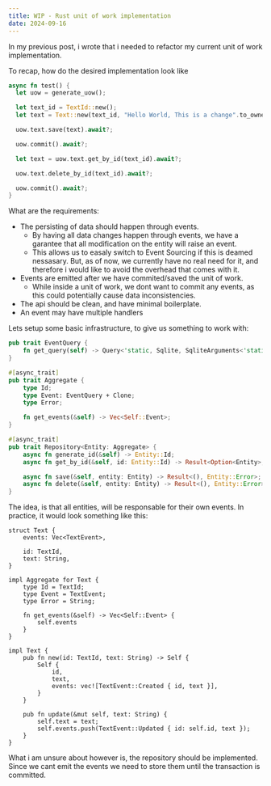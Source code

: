```yaml
---
title: WIP - Rust unit of work implementation
date: 2024-09-16
---
```


In my previous post, i wrote that i needed to refactor my current unit of work implementation. 


To recap, how do the desired implementation look like

```rust 
async fn test() {
  let uow = generate_uow();

  let text_id = TextId::new();
  let text = Text::new(text_id, "Hello World, This is a change".to_owned());

  uow.text.save(text).await?;

  uow.commit().await?;

  let text = uow.text.get_by_id(text_id).await?;

  uow.text.delete_by_id(text_id).await?;

  uow.commit().await?;
}
```

What are the requirements:
- The persisting of data should happen through events.
  - By having all data changes happen through events, we have a garantee that all modification on the entity will raise an event.
  - This allows us to easaly switch to Event Sourcing if this is deamed nessasary. But, as of now, we currently have no real need for it, and therefore i would like to avoid the overhead that comes with it.
- Events are emitted after we have commited/saved the unit of work.
  - While inside a unit of work, we dont want to commit any events, as this could potentially cause data inconsistencies. 
- The api should be clean, and have minimal boilerplate.
- An event may have multiple handlers


Lets setup some basic infrastructure, to give us something to work with:
```rust
pub trait EventQuery {
    fn get_query(self) -> Query<'static, Sqlite, SqliteArguments<'static>>;
}

#[async_trait]
pub trait Aggregate {
    type Id;
    type Event: EventQuery + Clone;
    type Error;

    fn get_events(&self) -> Vec<Self::Event>;
}

#[async_trait]
pub trait Repository<Entity: Aggregate> {
    async fn generate_id(&self) -> Entity::Id;
    async fn get_by_id(&self, id: Entity::Id) -> Result<Option<Entity>, Entity::Error>;

    async fn save(&self, entity: Entity) -> Result<(), Entity::Error>;
    async fn delete(&self, entity: Entity) -> Result<(), Entity::Error>;
}
```


The idea, is that all entities, will be responsable for their own events. In practice, it would look something like this:

```
struct Text {
    events: Vec<TextEvent>,

    id: TextId,
    text: String,
}

impl Aggregate for Text {
    type Id = TextId;
    type Event = TextEvent;
    type Error = String;

    fn get_events(&self) -> Vec<Self::Event> {
        self.events
    }
}

impl Text {
    pub fn new(id: TextId, text: String) -> Self {
        Self {
            id,
            text,
            events: vec![TextEvent::Created { id, text }],
        }
    }

    pub fn update(&mut self, text: String) {
        self.text = text;
        self.events.push(TextEvent::Updated { id: self.id, text });
    }
}
```

What i am unsure about however is, the repository should be implemented.
Since we cant emit the events we need to store them until the transaction is committed.
